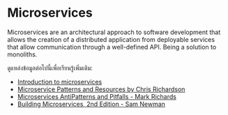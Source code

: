 # Microservices

Microservices are an architectural approach to software development that allows the creation of a distributed application from deployable services that allow communication through a well-defined API. Being a solution to monoliths.

ดูแหล่งข้อมูลต่อไปนี้เพื่อเรียนรู้เพิ่มเติม:

- [Introduction to microservices](https://developer.ibm.com/learningpaths/get-started-application-modernization/intro-microservices/introduction/)
- [Microservice Patterns and Resources by Chris Richardson](https://microservices.io/index.html)
- [Microservices AntiPatterns and Pitfalls - Mark Richards](https://www.oreilly.com/content/microservices-antipatterns-and-pitfalls/)
- [Building Microservices, 2nd Edition - Sam Newman](https://samnewman.io/books/building_microservices_2nd_edition/)
